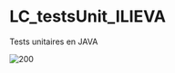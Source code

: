 # LC_testsUnit_ILIEVA
Tests unitaires en JAVA

![200](https://user-images.githubusercontent.com/105059287/182399322-48203ac1-3461-40cc-bea5-075208b96227.gif)
